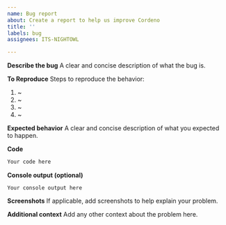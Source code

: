 ```yaml
---
name: Bug report
about: Create a report to help us improve Cordeno
title: ''
labels: bug
assignees: ITS-NIGHTOWL

---
```


**Describe the bug**
A clear and concise description of what the bug is.

**To Reproduce**
Steps to reproduce the behavior:
1. ~
2. ~
3. ~
4. ~

**Expected behavior**
A clear and concise description of what you expected to happen.

**Code**
```ts
Your code here
```

**Console output (optional)**
```shell
Your console output here
```


**Screenshots**
If applicable, add screenshots to help explain your problem.

**Additional context**
Add any other context about the problem here.
